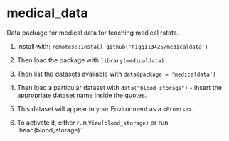 # medical_data

Data package for medical data for teaching medical rstats. 

1. Install with: `remotes::install_github('higgi13425/medicaldata')`    

2. Then load the package with `library(medicaldata)`    

3. Then list the datasets available with `data(package = 'medicaldata')`    

4. Then load a particular dataset with `data("blood_storage")` - insert the appropriate dataset name inside the quotes.

5. This dataset will appear in your Environment as a `<Promise>`.   

6. To activate it, either run `View(blood_storage)` or run 'head(blood_storage)`
